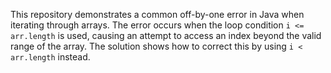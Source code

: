 This repository demonstrates a common off-by-one error in Java when iterating through arrays. The error occurs when the loop condition `i <= arr.length` is used, causing an attempt to access an index beyond the valid range of the array. The solution shows how to correct this by using `i < arr.length` instead.
